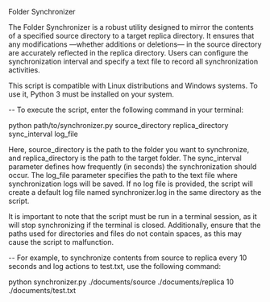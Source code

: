 
Folder Synchronizer

The Folder Synchronizer is a robust utility designed to mirror the contents of a specified source directory to a target replica directory. It ensures that any modifications —whether additions or deletions— in the source directory are accurately reflected in the replica directory. Users can configure the synchronization interval and specify a text file to record all synchronization activities.

This script is compatible with Linux distributions and Windows systems. To use it, Python 3 must be installed on your system.

--
To execute the script, enter the following command in your terminal:

python path/to/synchronizer.py source_directory replica_directory sync_interval log_file

Here, source_directory is the path to the folder you want to synchronize, and replica_directory is the path to the target folder. The sync_interval parameter defines how frequently (in seconds) the synchronization should occur. The log_file parameter specifies the path to the text file where synchronization logs will be saved. If no log file is provided, the script will create a default log file named synchronizer.log in the same directory as the script.

It is important to note that the script must be run in a terminal session, as it will stop synchronizing if the terminal is closed. Additionally, ensure that the paths used for directories and files do not contain spaces, as this may cause the script to malfunction.

--
For example, to synchronize contents from source to replica every 10 seconds and log actions to test.txt, use the following command:

python synchronizer.py ./documents/source ./documents/replica 10 ./documents/test.txt
